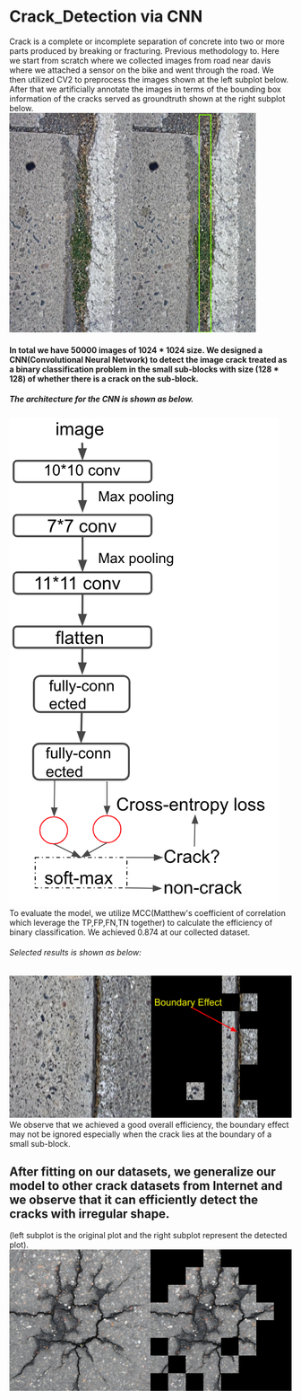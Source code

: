 # Crack_Detection via CNN
Crack is a complete or incomplete separation of concrete into two or more parts produced by breaking or fracturing. Previous methodology to.
Here we start from scratch where we collected images from road near davis where we attached a sensor on the bike and went through the road. We then utilized CV2 to preprocess the images shown at the left subplot below. After that we artificially annotate the images in terms of the bounding box information of the cracks served as groundtruth shown at the right subplot below.<br>
![](images/Images_Annotation.png)

#### In total we have 50000 images of 1024 * 1024 size. We designed a CNN(Convolutional Neural Network) to detect the image crack treated as a binary classification problem in the small sub-blocks with size (128 * 128) of whether there is a crack on the sub-block. 

##### The architecture for the CNN is shown as below.
![](images/architecture.png) <br>
 To evaluate the model, we utilize MCC(Matthew's coefficient of correlation which leverage the TP,FP,FN,TN together) to calculate the efficiency of binary classification. We achieved 0.874 at our collected dataset.

###### Selected results is shown as below:
![](images/Boundary_effect.png)
We observe that we achieved a good overall efficiency, the boundary effect may not be ignored especially when the crack lies at the boundary of a small sub-block.

## After fitting on our datasets, we generalize our model to other crack datasets from Internet and we observe that it can efficiently detect the cracks with irregular shape.
(left subplot is the original plot and the right subplot represent the detected plot).
![](images/Generalization.png)
